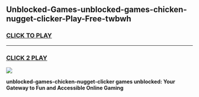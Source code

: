 
## Unblocked-Games-unblocked-games-chicken-nugget-clicker-Play-Free-twbwh
<h3>
<a href="https://premium76.site?title=unblocked-games-chicken-nugget-clicker&ref=10A">CLICK TO PLAY</a></h3>
<hr>

<h3>
<a href="https://premium76.site?title=unblocked-games-chicken-nugget-clicker&ref=10A">CLICK 2 PLAY</a>
  
</h3>

<a href="https://premium76.site?title=unblocked-games-chicken-nugget-clicker&ref=10A"><img src="https://clearcache.store/games.png"></a>


**unblocked-games-chicken-nugget-clicker games unblocked: Your Gateway to Fun and Accessible Online Gaming**
